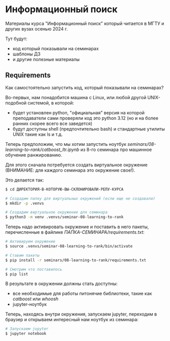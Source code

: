 # Информационный поиск

Материалы курса "Информационный поиск" который читается в МГТУ и других вузах осенью 2024 г.

Тут будут:

- код который показывали на семинарах
- шаблоны ДЗ
- и другие полезные материалы

## Requirements

Как самостоятельно запустить код, который показывали на семинарах?

Во-первых, нам понадобится машина с Linux, или любой другой UNIX-подобной системой, в которой:

- будет установлен python, "официальная" версия на которой преподаватели сами проверяли код это python 3.12 (но и на более ранних скорее всего все заведется)
- будут доступны shell (предпочтительно bash) и стандартные утилиты UNIX такие как ls и т.д.

Теперь предположим, что мы хотим запустить ноутбук _seminars/08-learning-to-rank/catboost_ltr.ipynb_ из 8-го семинара про машинное обучение ранжированию.

Для этого сначала потребуется создать виртуальное окружение (ВНИМАНИЕ: для каждого семинара это окружение свое!).

Это делается так:

```bash
$ cd ДИРЕКТОРИЯ-В-КОТОРУЮ-ВЫ-СКЛОНИРОВАЛИ-РЕПУ-КУРСА

# Создадим папку для виртуальных окружений (если еще не создавали)
$ mkdir -p .venvs

# Создадим виртуальное окружение для семинара
$ python3 -m venv .venvs/seminar-08-learning-to-rank
```

Теперь надо активировать окружение и поставить в него пакеты, перечисленные в файлике _ПАПКА-СЕМИНАРА/requirements.txt_:
```bash
# Активируем окружение
$ source .venvs/seminar-08-learning-to-rank/bin/activate

# Ставим пакеты
$ pip install -r seminars/08-learning-to-rank/requirements.txt

# Смотрим что поставилось
$ pip list
```

В результате в окружении должны стать доступны:

- все необходимые для работы питонячие библиотеки, такие как _catboost_ или _whoosh_
- jupyter-ноутбук

Теперь, находясь внутри окружения, запускаем jupyter, переходим в браузер и открываем интересный нам ноутбук из семинара:
```bash
# Запускаем jupyter
$ jupyter notebook
```
